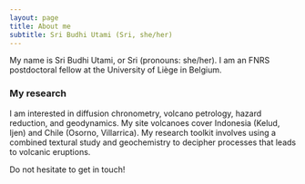```yaml
---
layout: page
title: About me
subtitle: Sri Budhi Utami (Sri, she/her)
---
```


My name is Sri Budhi Utami, or Sri (pronouns: she/her). I am an FNRS postdoctoral fellow at the University of Liège in Belgium. 

### My research
I am interested in diffusion chronometry, volcano petrology, hazard reduction, and geodynamics. My site volcanoes cover Indonesia (Kelud, Ijen) and Chile (Osorno, Villarrica). My research toolkit involves using a combined textural study and geochemistry to decipher processes that leads to volcanic eruptions.


Do not hesitate to get in touch!

